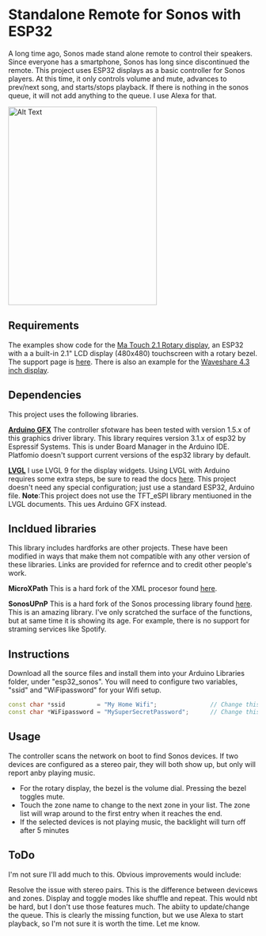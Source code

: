 # Standalone Remote for Sonos with ESP32
A long time ago, Sonos made  stand alone remote to control their speakers. Since everyone has a smartphone, Sonos has long since discontinued the remote. This project uses ESP32 displays as a basic controller for Sonos players.  At this time, it only controls volume and mute, advances to prev/next song, and starts/stops playback. If there is nothing in the sonos queue, it will not add anything to the queue. I use Alexa for that.

<img src="./assets/matouch_21_display.jpg" alt="Alt Text" width="300" height="400">

## Requirements

The examples show code for the [Ma Touch 2.1 Rotary display](https://www.makerfabs.com/matouch-esp32-s3-rotary-ips-display-with-touch-2-1-st7701.html), an ESP32 with a a built-in 2.1" LCD display (480x480) touchscreen with a rotary bezel. The support page is [here](https://wiki.makerfabs.com/MaTouch_ESP32_S3_2.1_Rotary_TFT_with_Touch.html).
 There is also an example for the [Waveshare 4.3 inch display](https://www.waveshare.com/esp32-s3-touch-lcd-4.3.htm).

## Dependencies

This project uses the following libraries.  

**[Arduino GFX](https://github.com/moononournation/Arduino_GFX)**
The controller sfotware has been tested with version 1.5.x of this graphics driver library. This library requires version 3.1.x of esp32 by Espressif Systems. This is under Board Manager in the Arduino IDE. Platfomio doesn't support current versions of the esp32 library by default. 

**[LVGL](https://github.com/lvgl/lvgl)**
I use LVGL 9 for the display widgets. Using LVGL with Arduino requires some extra steps, be sure to read the docs [here](https://docs.lvgl.io/master/details/integration/framework/arduino.html). This project doesn't need any special configuration; just use a standard ESP32, Arduino file. **Note**:This project does not use the TFT_eSPI library mentiuoned in the LVGL documents. This ues Arduino GFX instead. 

## Incldued libraries
This library includes hardforks are other projects. These have been modified in ways that make them not compatible with any other version of these libraries. Links are provided for refernce and to credit other people's work.

**MicroXPath**
This is a hard fork of the XML procesor found [here](https://github.com/tmittet/microxpath). 

**SonosUPnP**
This is a hard fork of the Sonos processing library found [here](https://github.com/javos65/Sonos-ESP32). This is an amazing library. I've only scratched the surface of the functions, but at same time it is showing its age. For example, there is no support for straming services like Spotify. 

## Instructions
Download all the source files and install them into your Arduino Libraries folder, under "esp32_sonos". You will need to configure two variables, "ssid" and "WiFipassword" for your Wifi setup.

```cpp
const char *ssid         = "My Home Wifi";               // Change this to your WiFi SSID
const char *WiFipassword = "MySuperSecretPassword";      // Change this to your WiFi password
```

## Usage

The controller scans the network on boot to find Sonos devices. If two devices are configured as a stereo pair, they will both show up, but only will report anby playing music.

- For the rotary display, the bezel is the volume dial. Pressing the bezel toggles mute.
- Touch the zone name to change to the next zone in your list. The zone list will wrap around to the first entry when it reaches the end.
- If the selected devices is not playing music, the backlight will turn off after 5 minutes

## ToDo
I'm not sure I'll add much to this. Obvious improvements would include:

Resolve the issue with stereo pairs. This is the difference between devicews and zones.
Display and toggle modes like shuffle and repeat.  This would nbt be hard, but I don't use those features much.
The abiity to update/change the queue. This is clearly the missing function, but we use Alexa to start playback, so I'm not sure it is worth the time. Let me know.